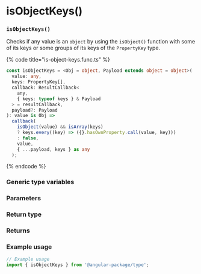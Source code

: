 # isObjectKeys()

### `isObjectKeys()`

Checks if any value is an `object` by using the `isObject()` function with some of its keys or some groups of its keys of the `PropertyKey` type.

{% code title="is-object-keys.func.ts" %}
```typescript
const isObjectKeys = <Obj = object, Payload extends object = object>(
  value: any,
  keys: PropertyKey[],
  callback: ResultCallback<
    any,
    { keys: typeof keys } & Payload
  > = resultCallback,
  payload?: Payload
): value is Obj =>
  callback(
    isObject(value) && isArray(keys)
    ? keys.every((key) => ({}.hasOwnProperty.call(value, key)))
    : false,
    value,
    { ...payload, keys } as any
  );
```
{% endcode %}

### Generic type variables

### Parameters

### Return type

### Returns

### Example usage

```typescript
// Example usage
import { isObjectKeys } from '@angular-package/type';

```

